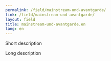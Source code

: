 ```yaml
---
permalink: /field/mainstream-und-avantgarde/
link: /field/mainstream-und-avantgarde/
layout: field
title: mainstream-und-avantgarde.en
lang: en
---
```


Short description
<!-- more -->

Long description